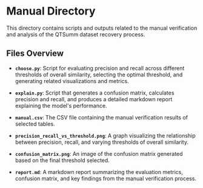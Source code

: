 # Manual Directory

This directory contains scripts and outputs related to the manual verification and analysis of the QTSumm dataset recovery process.

## Files Overview

- **`choose.py`**: Script for evaluating precision and recall across different thresholds of overall similarity, selecting the optimal threshold, and generating related visualizations and metrics.

- **`explain.py`**: Script that generates a confusion matrix, calculates precision and recall, and produces a detailed markdown report explaining the model's performance.

- **`manual.csv`**: The CSV file containing the manual verification results of selected tables.

- **`precision_recall_vs_threshold.png`**: A graph visualizing the relationship between precision, recall, and varying thresholds of overall similarity.

- **`confusion_matrix.png`**: An image of the confusion matrix generated based on the final threshold selected.

- **`report.md`**: A markdown report summarizing the evaluation metrics, confusion matrix, and key findings from the manual verification process.


